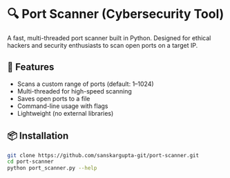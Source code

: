 # 🔍 Port Scanner (Cybersecurity Tool)

A fast, multi-threaded port scanner built in Python. Designed for ethical hackers and security enthusiasts to scan open ports on a target IP.

## 🚀 Features

- Scans a custom range of ports (default: 1–1024)
- Multi-threaded for high-speed scanning
- Saves open ports to a file
- Command-line usage with flags
- Lightweight (no external libraries)

## 📦 Installation

```bash
git clone https://github.com/sanskargupta-git/port-scanner.git
cd port-scanner
python port_scanner.py --help
